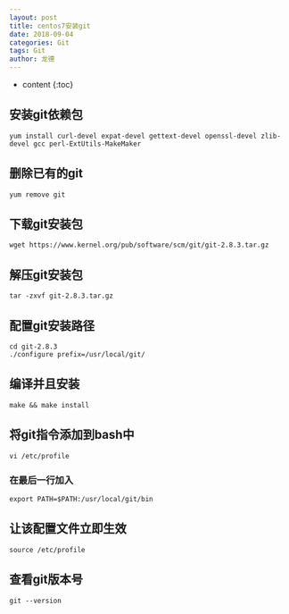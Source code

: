 ```yaml
---
layout: post
title: centos7安装git
date: 2018-09-04
categories: Git
tags: Git
author: 龙德
---
```


* content
{:toc}

## 安装git依赖包

```
yum install curl-devel expat-devel gettext-devel openssl-devel zlib-devel gcc perl-ExtUtils-MakeMaker
```

## 删除已有的git

```
yum remove git
```




## 下载git安装包

```
wget https://www.kernel.org/pub/software/scm/git/git-2.8.3.tar.gz
```

## 解压git安装包

```
tar -zxvf git-2.8.3.tar.gz
```

## 配置git安装路径

```
cd git-2.8.3
./configure prefix=/usr/local/git/
```

## 编译并且安装

```
make && make install
```

## 将git指令添加到bash中

```
vi /etc/profile
```

### 在最后一行加入

```
export PATH=$PATH:/usr/local/git/bin
```

## 让该配置文件立即生效

```
source /etc/profile
```

## 查看git版本号

```
git --version
```